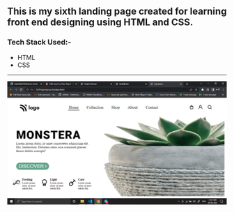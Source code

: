 ## This is my sixth landing page created for learning front end designing using HTML and CSS.

### Tech Stack Used:-
- HTML
- CSS

----


![Image](img/Screenshot%20(360).png)
